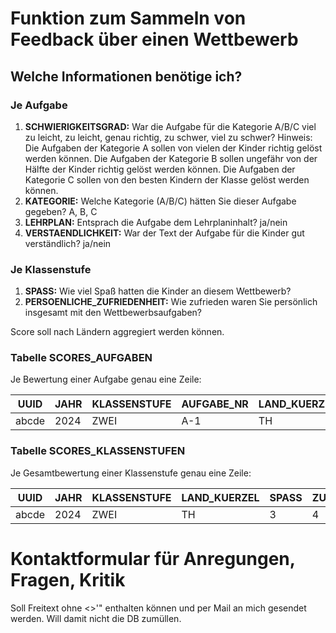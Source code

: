 # Funktion zum Sammeln von Feedback über einen Wettbewerb

## Welche Informationen benötige ich?

### Je Aufgabe

1. __SCHWIERIGKEITSGRAD:__ War die Aufgabe für die Kategorie A/B/C viel zu leicht, zu leicht, genau richtig, zu schwer, viel zu schwer? Hinweis: Die Aufgaben der Kategorie A sollen von vielen der Kinder richtig gelöst werden können. Die Aufgaben der Kategorie B sollen ungefähr von der Hälfte der Kinder richtig gelöst werden können. Die Aufgaben der Kategorie C sollen von den besten Kindern der Klasse gelöst werden können.
2. __KATEGORIE:__ Welche Kategorie (A/B/C) hätten Sie dieser Aufgabe gegeben? A, B, C
3. __LEHRPLAN:__ Entsprach die Aufgabe dem Lehrplaninhalt? ja/nein
4. __VERSTAENDLICHKEIT:__ War der Text der Aufgabe für die Kinder gut verständlich?  ja/nein


### Je Klassenstufe

1. __SPASS:__ Wie viel Spaß hatten die Kinder an diesem Wettbewerb?
2. __PERSOENLICHE_ZUFRIEDENHEIT:__ Wie zufrieden waren Sie persönlich insgesamt mit den Wettbewerbsaufgaben?


Score soll nach Ländern aggregiert werden können.


### Tabelle SCORES_AUFGABEN

Je Bewertung einer Aufgabe genau eine Zeile:

| UUID  | JAHR | KLASSENSTUFE | AUFGABE_NR | LAND_KUERZEL | SCHWIERIGKEITSGRAD | KATEGORIE | LEHRPLAN | VERSTAENDLICHKEIT | FREITEXT   |
| ----- | ---- | ------------ | ---------- | ------------ | ------------------ | --------- | -------- | ----------------- | ---------- |
| abcde | 2024 | ZWEI         | A-1        | TH           | 4                  | B         | 1        | 1                 | blabla bla |

### Tabelle SCORES_KLASSENSTUFEN

Je Gesamtbewertung einer Klassenstufe genau eine Zeile:

| UUID  | JAHR | KLASSENSTUFE | LAND_KUERZEL | SPASS | ZUFRIEDENHEIT | FREITEXT   |
| ----- | ---- | ------------ | ------------ | ----- | ------------- | ---------- |
| abcde | 2024 | ZWEI         | TH           | 3     | 4             | blabla bla |



# Kontaktformular für Anregungen, Fragen, Kritik

Soll Freitext ohne <>'" enthalten können und per Mail an mich gesendet werden. Will damit nicht die DB zumüllen.


